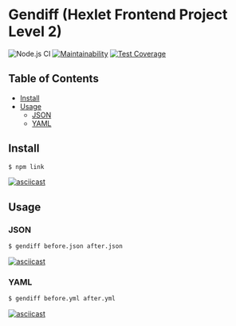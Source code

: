 # Gendiff (Hexlet Frontend Project Level 2)

![Node.js CI](https://github.com/neihaoo/frontend-project-lvl2/workflows/Node.js%20CI/badge.svg)
[![Maintainability](https://api.codeclimate.com/v1/badges/9332ebbc26c130ef75b4/maintainability)](https://codeclimate.com/github/neihaoo/frontend-project-lvl2/maintainability)
[![Test Coverage](https://api.codeclimate.com/v1/badges/9332ebbc26c130ef75b4/test_coverage)](https://codeclimate.com/github/neihaoo/frontend-project-lvl2/test_coverage)

## Table of Contents

- [Install](#Install)
- [Usage](#Usage)
  - [JSON](#JSON)
  - [YAML](#YAML)

## Install

```sh
$ npm link
```

[![asciicast](https://asciinema.org/a/uO6RQkG88Njg1wo8m0ichk0op.svg)](https://asciinema.org/a/uO6RQkG88Njg1wo8m0ichk0op)

## Usage

### JSON

```sh
$ gendiff before.json after.json
```

[![asciicast](https://asciinema.org/a/EkTeB8FWLJb0zEmHAQKDJVNz2.svg)](https://asciinema.org/a/EkTeB8FWLJb0zEmHAQKDJVNz2)

### YAML

```sh
$ gendiff before.yml after.yml
```

[![asciicast](https://asciinema.org/a/tzoWPQ5hGHWL6HcX3Iv5DeIbe.svg)](https://asciinema.org/a/tzoWPQ5hGHWL6HcX3Iv5DeIbe)